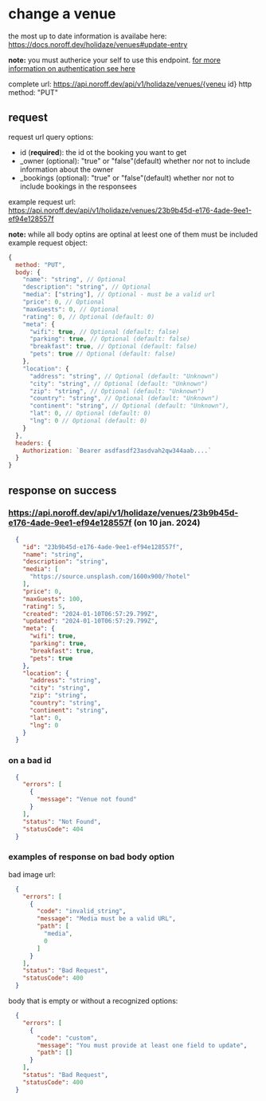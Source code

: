 # change a venue
the most up to date information is availabe here: https://docs.noroff.dev/holidaze/venues#update-entry

**note:** you must autherice your self to use this endpoint. [for more information on authentication see here](../api-guide.md#sending-authentication-token)

complete url: https://api.noroff.dev/api/v1/holidaze/venues/{veneu id}
http method: "PUT"

## request
request url query options:
- id (**required**): the id ot the booking you want to get
- _owner (optional): "true" or "false"(default) whether nor not to include information about the owner
- _bookings (optional): "true" or "false"(default) whether nor not to include bookings in the responsees

example request url:
 https://api.noroff.dev/api/v1/holidaze/venues/23b9b45d-e176-4ade-9ee1-ef94e128557f

**note:** while all body optins are optinal at leest one of them must be included
example request object: 
```js
{
  method: "PUT",
  body: {
    "name": "string", // Optional
    "description": "string", // Optional
    "media": ["string"], // Optional - must be a valid url
    "price": 0, // Optional
    "maxGuests": 0, // Optional
    "rating": 0, // Optional (default: 0)
    "meta": {
      "wifi": true, // Optional (default: false)
      "parking": true, // Optional (default: false)
      "breakfast": true, // Optional (default: false)
      "pets": true // Optional (default: false)
    },
    "location": {
      "address": "string", // Optional (default: "Unknown")
      "city": "string", // Optional (default: "Unknown")
      "zip": "string", // Optional (default: "Unknown")
      "country": "string", // Optional (default: "Unknown")
      "continent": "string", // Optional (default: "Unknown"),
      "lat": 0, // Optional (default: 0)
      "lng": 0 // Optional (default: 0)
    }
  },
  headers: {
    Authorization: `Bearer asdfasdf23asdvah2qw344aab....`
  }
}
```

## response on success

### https://api.noroff.dev/api/v1/holidaze/venues/23b9b45d-e176-4ade-9ee1-ef94e128557f (on 10 jan. 2024)
```json
  {
    "id": "23b9b45d-e176-4ade-9ee1-ef94e128557f",
    "name": "string",
    "description": "string",
    "media": [
      "https://source.unsplash.com/1600x900/?hotel"
    ],
    "price": 0,
    "maxGuests": 100,
    "rating": 5,
    "created": "2024-01-10T06:57:29.799Z",
    "updated": "2024-01-10T06:57:29.799Z",
    "meta": {
      "wifi": true,
      "parking": true,
      "breakfast": true,
      "pets": true
    },
    "location": {
      "address": "string",
      "city": "string",
      "zip": "string",
      "country": "string",
      "continent": "string",
      "lat": 0,
      "lng": 0
    }
  }
```

### on a bad id

```json
  {
    "errors": [
      {
        "message": "Venue not found"
      }
    ],
    "status": "Not Found",
    "statusCode": 404
  }
```


### examples of response on bad body option

bad image url:
```json
  {
    "errors": [
      {
        "code": "invalid_string",
        "message": "Media must be a valid URL",
        "path": [
          "media",
          0
        ]
      }
    ],
    "status": "Bad Request",
    "statusCode": 400
  }
```

body that is empty or without a recognized options:
```json
  {
    "errors": [
      {
        "code": "custom",
        "message": "You must provide at least one field to update",
        "path": []
      }
    ],
    "status": "Bad Request",
    "statusCode": 400
  }
```